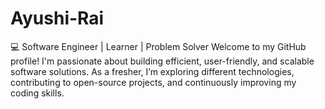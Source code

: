 # Ayushi-Rai
💻 Software Engineer | Learner | Problem Solver
Welcome to my GitHub profile! I'm passionate about building efficient, user-friendly, and scalable software solutions. As a fresher, I’m exploring different technologies, contributing to open-source projects, and continuously improving my coding skills.
